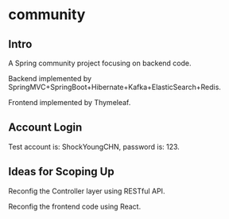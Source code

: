 # community
## Intro
A Spring community project focusing on backend code.

Backend implemented by SpringMVC+SpringBoot+Hibernate+Kafka+ElasticSearch+Redis.

Frontend implemented by Thymeleaf.

## Account Login
Test account is: ShockYoungCHN, password is: 123.

## Ideas for Scoping Up
Reconfig the Controller layer using RESTful API.

Reconfig the frontend code using React.
